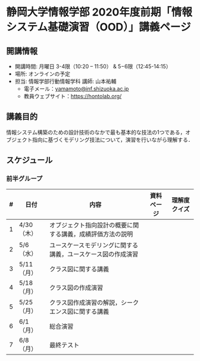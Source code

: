 # 静岡大学情報学部 2020年度前期「情報システム基礎演習（OOD）」講義ページ
## 開講情報
* 開講時間: 月曜日 3-4限（10:20 – 11:50） & 5−6限（12:45-14:15）
* 場所: オンラインの予定
* 担当: 情報学部行動情報学科 講師: 山本祐輔
  * 電子メール：yamamoto@inf.shizuoka.ac.jp
  * 教員ウェブサイト：https://hontolab.org/

## 講義目的
情報システム構築のための設計技術のなかで最も基本的な技法の1つである，オブジェクト指向に基づくモデリング技法について，演習を行いながら理解する．

## スケジュール
### 前半グループ
| #   | 日付 | 内容                       | 資料ページ | 理解度クイズ |
| --- | ---- | -------------------------- | ---- | ---- |
| 1   | 4/30（木） | オブジェクト指向設計の概要に関する講義，成績評価方法の説明   |      |      |
| 2   | 5/6（水） | ユースケースモデリングに関する講義，ユースケース図の作成演習   |      |      |
| 3   | 5/11（月） | クラス図に関する講義   |      |      |
| 4   | 5/18（月） | クラス図の作成演習  |      |      |
| 5   | 5/25（月） | クラス図作成演習の解説，シークエンス図に関する講義  |      |      |
| 6   | 6/1（月） | 総合演習  |      |      |
| 7   | 6/8（月） | 最終テスト  |      |      |


